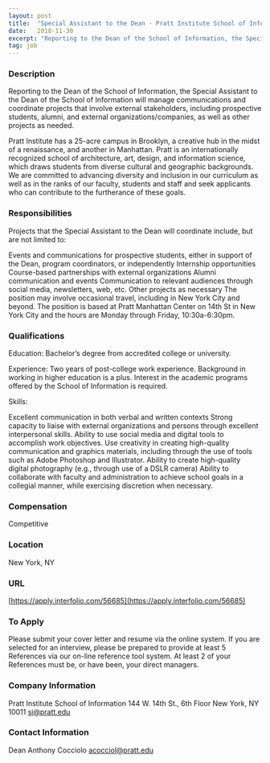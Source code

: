 ```yaml
---
layout: post
title:  "Special Assistant to the Dean - Pratt Institute School of Information"
date:   2018-11-30
excerpt: "Reporting to the Dean of the School of Information, the Special Assistant to the Dean of the School of Information will manage communications and coordinate projects that involve external stakeholders, including prospective students, alumni, and external organizations/companies, as well as other projects as needed. Pratt Institute has a 25-acre campus..."
tag: job
---
```


### Description   

Reporting to the Dean of the School of Information, the Special Assistant to the Dean of the School of Information will manage communications and coordinate projects that involve external stakeholders, including prospective students, alumni, and external organizations/companies, as well as other projects as needed. 

Pratt Institute has a 25-acre campus in Brooklyn, a creative hub in the midst of a renaissance, and another in Manhattan. Pratt is an internationally recognized school of architecture, art, design, and information science, which draws students from diverse cultural and geographic backgrounds. We are committed to advancing diversity and inclusion in our curriculum as well as in the ranks of our faculty, students and staff and seek applicants who can contribute to the furtherance of these goals. 


### Responsibilities   

Projects that the Special Assistant to the Dean will coordinate include, but are not limited to:

Events and communications for prospective students, either in support of the Dean, program coordinators, or independently
Internship opportunities
Course-based partnerships with external organizations
Alumni communication and events
Communication to relevant audiences through social media, newsletters, web, etc.
Other projects as necessary
The position may involve occasional travel, including in New York City and beyond.  The position is based at Pratt Manhattan Center on 14th St in New York City and the hours are Monday through Friday, 10:30a-6:30pm.


### Qualifications   

Education:     Bachelor’s degree from accredited college or university.

Experience:    Two years of post-college work experience. Background in working in higher education is a plus. Interest in the academic programs offered by the School of Information is required.  

Skills:

Excellent communication in both verbal and written contexts
Strong capacity to liaise with external organizations and persons through excellent interpersonal skills.
Ability to use social media and digital tools to accomplish work objectives.
Use creativity in creating high-quality communication and graphics materials, including through the use of tools such as Adobe Photoshop and Illustrator.
Ability to create high-quality digital photography (e.g., through use of a DSLR camera)
Ability to collaborate with faculty and administration to achieve school goals in a collegial manner, while exercising discretion when necessary.


### Compensation   

Competitive


### Location   

New York, NY


### URL   

[https://apply.interfolio.com/56685](https://apply.interfolio.com/56685)

### To Apply   

Please submit your cover letter and resume via the online system.  If you are selected for an interview, please be prepared to provide at least 5 References via our on-line reference tool system.  At least 2 of your References must be, or have been, your direct managers.


### Company Information   

Pratt Institute School of Information
144 W. 14th St., 6th Floor
New York, NY 10011
si@pratt.edu


### Contact Information   

Dean Anthony Cocciolo
acocciol@pratt.edu

